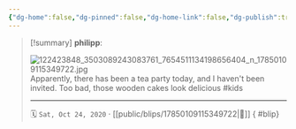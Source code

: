```yaml
---
{"dg-home":false,"dg-pinned":false,"dg-home-link":false,"dg-publish":true,"type":"blip","disabled rules":["yaml-title","yaml-title-alias","file-name-heading"],"title":"philipp on instagram @ 2020-10-24","created-date":"2020-10-24T17:00:00","updated-date":"2025-05-02T17:43:07","dg-path":"blips/17850109115349722.md","permalink":"/blips/17850109115349722/","dgPassFrontmatter":true}
---
```


> [!summary] **philipp**:
>
> ![122423848_3503089243083761_7654511134198656404_n_17850109115349722.jpg](/img/user/attachments/122423848_3503089243083761_7654511134198656404_n_17850109115349722.jpg)
> Apparently, there has been a tea party today, and I haven't been invited. Too bad, those wooden cakes look delicious #kids
> - - -
>
> 🗓️ `Sat, Oct 24, 2020` · [[public/blips/17850109115349722\|🔗]]
{ #blip}

